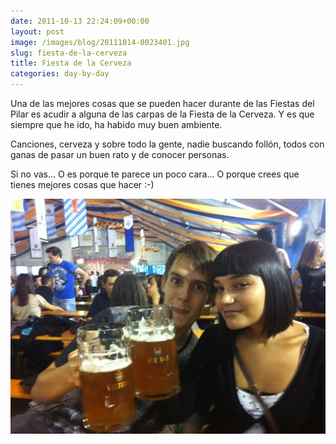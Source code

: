 ```yaml
---
date: 2011-10-13 22:24:09+00:00
layout: post
image: /images/blog/20111014-0023401.jpg
slug: fiesta-de-la-cerveza
title: Fiesta de la Cerveza
categories: day-by-day
---
```


Una de las mejores cosas que se pueden hacer durante de las Fiestas del Pilar es acudir a alguna de las carpas de la Fiesta de la Cerveza. Y es que siempre que he ido, ha habido muy buen ambiente.

Canciones, cerveza y sobre todo la gente, nadie buscando follón, todos con ganas de pasar un buen rato y de conocer personas.

Si no vas... O es porque te parece un poco cara... O porque crees que tienes mejores cosas que hacer :-)

[![20111014-002340.jpg](/images/blog/20111014-0023401.jpg)](/images/blog/20111014-0023401.jpg)
